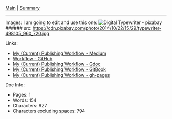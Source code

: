 [Main](../README.md) | [Summary](../Summary.md)

---
Images:
I am going to edit and use this one: ![Digital Typewriter - pixabay](100-days-of-writing/assets/typewriter-498105_960_720.jpg)
    ###### src: https://cdn.pixabay.com/photo/2014/10/22/15/29/typewriter-498105_960_720.jpg

Links:
- [My (Current) Publishing Workflow - Medium](https://medium.com/@janzeteachesit/my-current-publishing-workflow-a043e9cd3272)
- [Workflow - GitHub](004-writing-workflow.md)
- [My (Current) Publishing Workflow - Gdoc](https://docs.google.com/document/d/1ZD4PGwJZzWoqW0op21N04Md8dOVg73QJX393qK-3acs/edit)
- [My (Current) Publishing Workflow - GitBook]()
- [My (Current) Publishing Workflow - gh-pages]()

Doc Info:
- Pages: 1
- Words: 154
- Characters: 927
- Characters excluding spaces: 794







